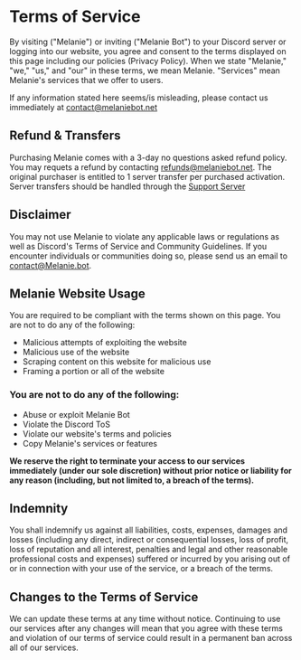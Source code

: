 # Terms of Service

By visiting ("Melanie") or inviting ("Melanie Bot") to your Discord server or logging into our website, you agree and consent to the terms displayed on this page including our policies (Privacy Policy). When we state "Melanie," "we," "us," and "our" in these terms, we mean Melanie. "Services" mean Melanie's services that we offer to users.

If any information stated here seems/is misleading, please contact us immediately at contact@melaniebot.net

## Refund & Transfers

Purchasing Melanie comes with a 3-day no questions asked refund policy. You may requets a refund by contacting refunds@melaniebot.net.
The original purchaser is entitled to 1 server transfer per purchased activation. Server transfers should be handled through the [Support Server](https://discord.com/invite/X6QgHsdJ2Z)

## Disclaimer

You may not use Melanie to violate any applicable laws or regulations as well as Discord's Terms of Service and Community Guidelines. If you encounter individuals or communities doing so, please send us an email to contact@Melanie.bot.

## Melanie Website Usage

You are required to be compliant with the terms shown on this page. You are not to do any of the following:

- Malicious attempts of exploiting the website
- Malicious use of the website
- Scraping content on this website for malicious use
- Framing a portion or all of the website

### You are not to do any of the following:

- Abuse or exploit Melanie Bot
- Violate the Discord ToS
- Violate our website's terms and policies
- Copy Melanie's services or features


**We reserve the right to terminate your access to our services immediately (under our sole discretion) without prior notice or liability for any reason (including, but not limited to, a breach of the terms).**

## Indemnity

You shall indemnify us against all liabilities, costs, expenses, damages and losses (including any direct, indirect or consequential losses, loss of profit, loss of reputation and all interest, penalties and legal and other reasonable professional costs and expenses) suffered or incurred by you arising out of or in connection with your use of the service, or a breach of the terms.

## Changes to the Terms of Service

We can update these terms at any time without notice. Continuing to use our services after any changes will mean that you agree with these terms and violation of our terms of service could result in a permanent ban across all of our services.
